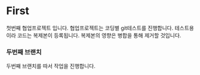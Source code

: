 # First
첫번째 협업프로젝트 입니다.
협업프로젝트는 코딩별 git테스트를 진행합니다.
테스트용이라 코드는 복제본이 등록됩니다.
복제본의 영향은 병합을 통해 제거할 것입니다.

### 두번째 브랜치
두번째 브랜치를 따서 작업을 진행합니다.


